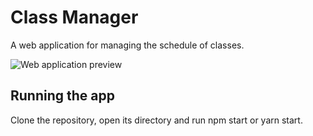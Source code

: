 # Class Manager
A web application for managing the schedule of classes.

![Web application preview](https://i.imgur.com/2xv71qe.png)

## Running the app
Clone the repository, open its directory and run npm start or yarn start.
